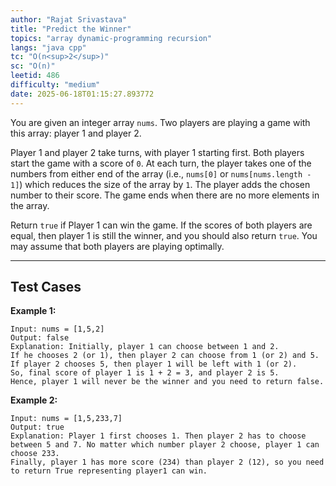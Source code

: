 ```yaml
---
author: "Rajat Srivastava"
title: "Predict the Winner"
topics: "array dynamic-programming recursion"
langs: "java cpp"
tc: "O(n<sup>2</sup>)"
sc: "O(n)"
leetid: 486
difficulty: "medium"
date: 2025-06-18T01:15:27.893772
---
```


You are given an integer array `nums`. Two players are playing a game with this array: player 1 and player 2.

Player 1 and player 2 take turns, with player 1 starting first. 
Both players start the game with a score of `0`. 
At each turn, the player takes one of the numbers from either end of the array (i.e., `nums[0]` or `nums[nums.length - 1]`) 
which reduces the size of the array by `1`. 
The player adds the chosen number to their score. 
The game ends when there are no more elements in the array.

Return `true` if Player 1 can win the game. 
If the scores of both players are equal, then player 1 is still the winner, 
and you should also return `true`. You may assume that both players are playing optimally.

---

## Test Cases

**Example 1:** 
```
Input: nums = [1,5,2]
Output: false
Explanation: Initially, player 1 can choose between 1 and 2. 
If he chooses 2 (or 1), then player 2 can choose from 1 (or 2) and 5. If player 2 chooses 5, then player 1 will be left with 1 (or 2). 
So, final score of player 1 is 1 + 2 = 3, and player 2 is 5. 
Hence, player 1 will never be the winner and you need to return false.
```

**Example 2:** 
```
Input: nums = [1,5,233,7]
Output: true
Explanation: Player 1 first chooses 1. Then player 2 has to choose between 5 and 7. No matter which number player 2 choose, player 1 can choose 233.
Finally, player 1 has more score (234) than player 2 (12), so you need to return True representing player1 can win.
```